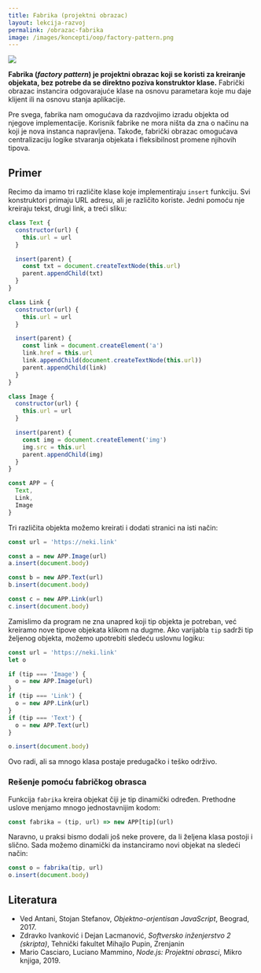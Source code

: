 ```yaml
---
title: Fabrika (projektni obrazac)
layout: lekcija-razvoj
permalink: /obrazac-fabrika
image: /images/koncepti/oop/factory-pattern.png
---
```


![]({{page.image}})

**Fabrika (*factory pattern*) je projektni obrazac koji se koristi za kreiranje objekata, bez potrebe da se direktno poziva konstruktor klase.** Fabrički obrazac instancira odgovarajuće klase na osnovu parametara koje mu daje klijent ili na osnovu stanja aplikacije.

Pre svega, fabrika nam omogućava da razdvojimo izradu objekta od njegove implementacije. Korisnik fabrike ne mora ništa da zna o načinu na koji je nova instanca napravljena. Takođe, fabrički obrazac omogućava centralizaciju logike stvaranja objekata i fleksibilnost promene njihovih tipova.

## Primer

Recimo da imamo tri različite klase koje implementiraju `insert` funkciju. Svi konstruktori primaju URL adresu, ali je različito koriste. Jedni pomoću nje kreiraju tekst, drugi link, a treći sliku:

```js
class Text {
  constructor(url) {
    this.url = url
  }

  insert(parent) {
    const txt = document.createTextNode(this.url)
    parent.appendChild(txt)
  }
}

class Link {
  constructor(url) {
    this.url = url
  }

  insert(parent) {
    const link = document.createElement('a')
    link.href = this.url
    link.appendChild(document.createTextNode(this.url))
    parent.appendChild(link)
  }
}

class Image {
  constructor(url) {
    this.url = url
  }

  insert(parent) {
    const img = document.createElement('img')
    img.src = this.url
    parent.appendChild(img)
  }
}

const APP = {
  Text,
  Link,
  Image
}
```

Tri različita objekta možemo kreirati i dodati stranici na isti način:

```js
const url = 'https://neki.link'

const a = new APP.Image(url)
a.insert(document.body)

const b = new APP.Text(url)
b.insert(document.body)

const c = new APP.Link(url)
c.insert(document.body)
```

Zamislimo da program ne zna unapred koji tip objekta je potreban, već kreiramo nove tipove objekata klikom na dugme. Ako varijabla `tip` sadrži tip željenog objekta, možemo upotrebiti sledeću uslovnu logiku:

```js
const url = 'https://neki.link'
let o 

if (tip === 'Image') {
  o = new APP.Image(url) 
}
if (tip === 'Link') {
  o = new APP.Link(url) 
}
if (tip === 'Text') {
  o = new APP.Text(url) 
}

o.insert(document.body)
```

Ovo radi, ali sa mnogo klasa postaje predugačko i teško održivo. 

### Rešenje pomoću fabričkog obrasca

Funkcija `fabrika` kreira objekat čiji je tip dinamički određen. Prethodne uslove menjamo mnogo jednostavnijim kodom:

```js
const fabrika = (tip, url) => new APP[tip](url)
```

Naravno, u praksi bismo dodali još neke provere, da li željena klasa postoji i slično. Sada možemo dinamički da instanciramo novi objekat na sledeći način:

```js
const o = fabrika(tip, url)
o.insert(document.body)
```

## Literatura

- Ved Antani, Stojan Stefanov, *Objektno-orjentisan JavaScript*, Beograd, 2017.
- Zdravko Ivanković i Dejan Lacmanović, *Softversko inženjerstvo 2 (skripta)*, Tehnički fakultet Mihajlo Pupin, Zrenjanin
- Mario Casciaro, Luciano Mammino, *Node.js: Projektni obrasci*, Mikro knjiga, 2019.